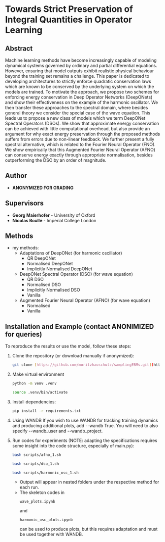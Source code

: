 # Towards Strict Preservation of Integral Quantities in Operator Learning

## Abstract
Machine learning methods have become increasingly capable of modeling dynamical systems governed by ordinary and partial differential equations. However, ensuring that model outputs exhibit realistic physical behaviour beyond the training set remains a challenge. This paper is dedicated to developing architectures to strictly enforce quadratic conservation laws which are known to be conserved by the underlying system on which the models are trained. To motivate the approach, we propose two schemes for enforcing energy conservation in Deep Operator Networks (DeepONets) and show their effectiveness on the example of the harmonic oscillator. We then transfer these approaches to the spectral domain, where besides general theory we consider the special case of the wave equation. This leads us to propose a new class of models which we term DeepONet Spectral Operators (DSOs). We show that approximate energy conservation can be achieved with little computational overhead, but also provide an argument for why exact energy preservation through the proposed methods suffers from errors due to non-linear feedback. We further present a fully spectral alternative, which is related to the Fourier Neural Operator (FNO). We show empirically that this Augmented Fourier Neural Operator (AFNO) can conserve energy exactly through appropriate normalisation, besides outperforming the DSO by an order of magnitude.

## Author 

- **ANONYMIZED FOR GRADING**

## Supervisors

- **Georg Maierhofer** - University of Oxford
- **Nicolas Boullé** - Imperial College London


## Methods
- my methods:
    - Adaptations of DeepONet (for harmonic oscillator)
      - QR DeepONet
      - Normalised DeepONet
      - Implicitly Normalised DeepONet
    - DeepONet Spectral Operator (DSO) (for wave equation)
      - QR DSO
      - Normalised DSO
      - Implicitly Normalised DSO
      - Vanilla
    - Augmented Fourier Neural Operator (AFNO) (for wave equation)
      - Normalised
      - Vanilla

## Installation and Example (contact ANONIMIZED for queries)

To reproduce the results or use the model, follow these steps:

1. Clone the repository (or download manually if anonymized):
    ```bash
    git clone [https://github.com/moritzhauschulz/samplingEBMs.git](https://github.com/moritzhauschulz/structure_preserving_operator_learning.git)
    ```
2. Make virtual environment
    ```bash
    python -m venv .venv
    ```
    ```bash
    source .venv/bin/activate
    ```

2. Install dependencies:
    ```bash
    pip install -r requirements.txt
    ```

3. Using WANDB
    If you wish to use WANDB for tracking training dynamics and producing additional plots, add --wandb True. You will need to also specify --wandb_user and --wandb_project.

5. Run codes for experiments (NOTE: adapting the specifications requires some insight into the code structure, especially of main.py):
    ```bash 
    bash scripts/afno_1.sh
    ```
    ```bash
    bash scripts/dso_1.sh
    ```
    ```bash
    bash scripts/harmonic_osc_1.sh
    ```
    - Output will appear in nested folders under the respective method for each run.
    - The skeleton codes in
      ```
      wave_plots.ipynb
      ```
      and
      ```
      harmonic_osc_plots.ipynb
      ```
      can be used to produce plots, but this requires adaptation and must be used together with WANDB.

